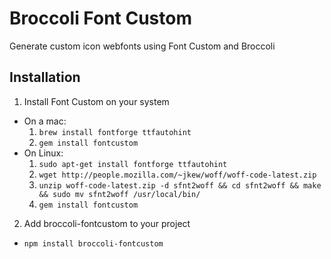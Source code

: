 # Broccoli Font Custom

Generate custom icon webfonts using Font Custom and Broccoli

## Installation

1. Install Font Custom on your system
  * On a mac:
    1. `brew install fontforge ttfautohint`
    1. `gem install fontcustom`
  * On Linux:
    1. `sudo apt-get install fontforge ttfautohint`
    1. `wget http://people.mozilla.com/~jkew/woff/woff-code-latest.zip`
    1. `unzip woff-code-latest.zip -d sfnt2woff && cd sfnt2woff && make && sudo mv sfnt2woff /usr/local/bin/`
    1. `gem install fontcustom`

2. Add broccoli-fontcustom to your project
  * `npm install broccoli-fontcustom`